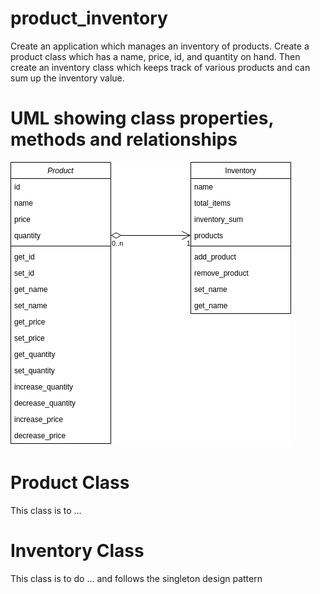 # product_inventory
Create an application which manages an inventory of products. Create a product class which has a name, price, id, and 
quantity on hand. Then create an inventory class which keeps track of various products and can sum up the inventory 
value.

# UML showing class properties, methods and relationships


![](./uml.png)


# Product Class
This class is to ... 

# Inventory Class

This class is to do ... and follows the singleton design pattern
